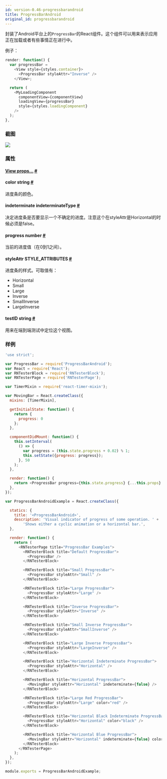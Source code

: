 ```yaml
---
id: version-0.46-progressbarandroid
title: ProgressBarAndroid
original_id: progressbarandroid
---
```


封装了Android平台上的`ProgressBar`的React组件。这个组件可以用来表示应用正在加载或者有些事情正在进行中。

例子：

```javascript
render: function() {
  var progressBar =
    <View style={styles.container}>
      <ProgressBar styleAttr="Inverse" />
    </View>;

  return (
    <MyLoadingComponent
      componentView={componentView}
      loadingView={progressBar}
      style={styles.loadingComponent}
    />
  );
},
```
### 截图
![](/img/components/progressbarandroid.png)

### 属性

<div class="props">
	<div class="prop">
		<h4 class="propTitle"><a class="anchor" name="view"></a><a href="view.html#props">View props...</a> <a class="hash-link" href="#view">#</a></h4>
	</div>
	<div class="prop">
		<h4 class="propTitle"><a class="anchor" name="color"></a>color <span class="propType">string</span> <a class="hash-link" href="#color">#</a></h4>
		<div>
			<p>进度条的颜色。</p>
		</div>
	</div>
	<div class="prop">
		<h4 class="propTitle"><a class="anchor" name="indeterminate"></a>indeterminate <span class="propType">indeterminateType</span> <a class="hash-link" href="#indeterminate">#</a></h4>
		<div>
			<p>决定进度条是否要显示一个不确定的进度。注意这个在styleAttr是Horizontal的时候必须是false。</p>
		</div>
	</div>
	<div class="prop">
		<h4 class="propTitle"><a class="anchor" name="progress"></a>progress <span class="propType">number</span> <a class="hash-link" href="#progress">#</a></h4>
		<div>
			<p>当前的进度值（在0到1之间）。</p>
		</div>
	</div>
	<div class="prop">
		<h4 class="propTitle"><a class="anchor" name="styleattr"></a>styleAttr <span class="propType">STYLE_ATTRIBUTES</span> <a class="hash-link" href="#styleattr">#</a></h4>
		<div>
			<p>进度条的样式。可取值有：</p>
			<ul>
				<li>Horizontal</li>
				<li>Small</li>
				<li>Large</li>
				<li>Inverse</li>
				<li>SmallInverse</li>
				<li>LargeInverse</li>
			</ul>
		</div>
	</div>
	<div class="prop">
		<h4 class="propTitle"><a class="anchor" name="testid"></a>testID <span class="propType">string</span> <a class="hash-link" href="#testid">#</a></h4>
		<div>
			<p>用来在端到端测试中定位这个视图。</p>
		</div>
	</div>
</div>

### 样例

```javascript
'use strict';

var ProgressBar = require('ProgressBarAndroid');
var React = require('React');
var RNTesterBlock = require('RNTesterBlock');
var RNTesterPage = require('RNTesterPage');

var TimerMixin = require('react-timer-mixin');

var MovingBar = React.createClass({
  mixins: [TimerMixin],

  getInitialState: function() {
    return {
      progress: 0
    };
  },

  componentDidMount: function() {
    this.setInterval(
      () => {
        var progress = (this.state.progress + 0.02) % 1;
        this.setState({progress: progress});
      }, 50
    );
  },

  render: function() {
    return <ProgressBar progress={this.state.progress} {...this.props} />;
  },
});

var ProgressBarAndroidExample = React.createClass({

  statics: {
    title: '<ProgressBarAndroid>',
    description: 'Visual indicator of progress of some operation. ' +
        'Shows either a cyclic animation or a horizontal bar.',
  },

  render: function() {
    return (
      <RNTesterPage title="ProgressBar Examples">
        <RNTesterBlock title="Default ProgressBar">
          <ProgressBar />
        </RNTesterBlock>

        <RNTesterBlock title="Small ProgressBar">
          <ProgressBar styleAttr="Small" />
        </RNTesterBlock>

        <RNTesterBlock title="Large ProgressBar">
          <ProgressBar styleAttr="Large" />
        </RNTesterBlock>

        <RNTesterBlock title="Inverse ProgressBar">
          <ProgressBar styleAttr="Inverse" />
        </RNTesterBlock>

        <RNTesterBlock title="Small Inverse ProgressBar">
          <ProgressBar styleAttr="SmallInverse" />
        </RNTesterBlock>

        <RNTesterBlock title="Large Inverse ProgressBar">
          <ProgressBar styleAttr="LargeInverse" />
        </RNTesterBlock>

        <RNTesterBlock title="Horizontal Indeterminate ProgressBar">
          <ProgressBar styleAttr="Horizontal" />
        </RNTesterBlock>

        <RNTesterBlock title="Horizontal ProgressBar">
          <MovingBar styleAttr="Horizontal" indeterminate={false} />
        </RNTesterBlock>

        <RNTesterBlock title="Large Red ProgressBar">
          <ProgressBar styleAttr="Large" color="red" />
        </RNTesterBlock>

        <RNTesterBlock title="Horizontal Black Indeterminate ProgressBar">
          <ProgressBar styleAttr="Horizontal" color="black" />
        </RNTesterBlock>

        <RNTesterBlock title="Horizontal Blue ProgressBar">
          <MovingBar styleAttr="Horizontal" indeterminate={false} color="blue" />
        </RNTesterBlock>
      </RNTesterPage>
    );
  },
});

module.exports = ProgressBarAndroidExample;
```